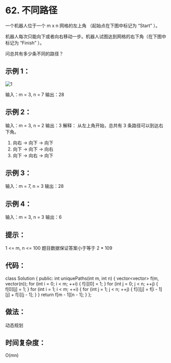 # 62. 不同路径
一个机器人位于一个 m x n 网格的左上角 （起始点在下图中标记为 “Start” ）。

机器人每次只能向下或者向右移动一步。机器人试图达到网格的右下角（在下图中标记为 “Finish” ）。

问总共有多少条不同的路径？

 

## 示例 1：
![1](https://assets.leetcode.com/uploads/2018/10/22/robot_maze.png)

输入：m = 3, n = 7
输出：28
## 示例 2：

输入：m = 3, n = 2
输出：3
解释：
从左上角开始，总共有 3 条路径可以到达右下角。
1. 向右 -> 向下 -> 向下
2. 向下 -> 向下 -> 向右
3. 向下 -> 向右 -> 向下
## 示例 3：

输入：m = 7, n = 3
输出：28
## 示例 4：

输入：m = 3, n = 3
输出：6
 

## 提示：

1 <= m, n <= 100
题目数据保证答案小于等于 2 * 109

## 代码：
class Solution {
public:
    int uniquePaths(int m, int n) {
        vector<vector<int>> f(m, vector<int>(n));
        for (int i = 0; i < m; ++i) {
            f[i][0] = 1;
        }
        for (int j = 0; j < n; ++j) {
            f[0][j] = 1;
        }
        for (int i = 1; i < m; ++i) {
            for (int j = 1; j < n; ++j) {
                f[i][j] = f[i - 1][j] + f[i][j - 1];
            }
        }
        return f[m - 1][n - 1];
    }
};


## 做法：
动态规划

## 时间复杂度：
O(mn)

